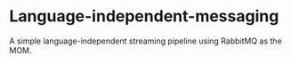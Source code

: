 # Language-independent-messaging

A simple language-independent streaming pipeline using RabbitMQ as the MOM.
